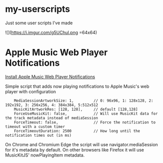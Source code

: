 # my-userscripts
Just some user scripts I've made

![](https://i.imgur.com/g5UChul.png =64x64)
# Apple Music Web Player Notifications
[Install Apple Music Web Player Notifications](https://github.com/booploops/my-userscripts/raw/master/applemusic-notifications.user.js)

Simple script that adds now playing notifications to Apple Music's web player with configuration

        MediaSessionArtworkSize: 1,         // 0: 96x96, 1: 128x128, 2: 192x192, 3: 256x256, 4: 384x384, 5:512x512
        MusicKitArtworkRes: [128, 128],     // default [128,128]
        ForceUseMusicKit: false,            // Will use MusicKit data for the track metadata instead of mediaSession
        ForceTimeout: false,                // Force the notification to timeout with a custom timer 
        ForceTimeoutDuration: 2500          // How long until the notification times out (in ms)
        
On Chrome and Chromium Edge the script will use navigator.mediaSession for it's metadata by default.  On other browsers like Firefox it will use MusicKitJS' nowPlayingItem metadata.

